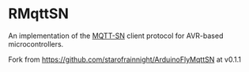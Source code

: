 RMqttSN
===============
An implementation of the [MQTT-SN] client protocol for AVR-based
microcontrollers.

Fork from https://github.com/starofrainnight/ArduinoFlyMqttSN at v0.1.1

[MQTT-SN]:http://mqtt.org
